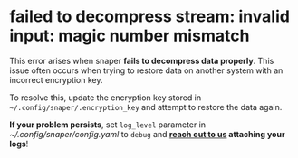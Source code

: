 # failed to decompress stream: invalid input: magic number mismatch

This error arises when snaper **fails to decompress data properly**. This issue often occurs when trying to restore data on another system with an incorrect encryption key.

To resolve this, update the encryption key stored in `~/.config/snaper/.encryption_key` and attempt to restore the data again.

**If your problem persists**, set `log_level` parameter in *~/.config/snaper/config.yaml* to `debug` and **[reach out to us](/support) attaching your logs**!